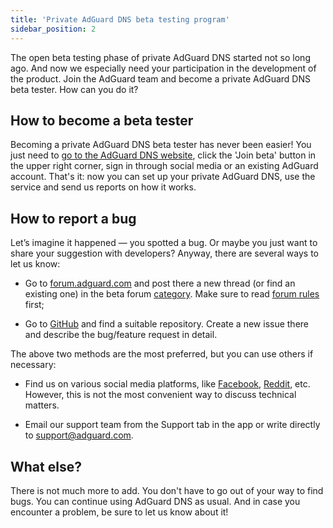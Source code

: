 ```yaml
---
title: 'Private AdGuard DNS beta testing program'
sidebar_position: 2
---
```


The open beta testing phase of private AdGuard DNS started not so long ago. And now we especially need your participation in the development of the product. Join the AdGuard team and become a private AdGuard DNS beta tester. How can you do it?

## How to become a beta tester

Becoming a private AdGuard DNS beta tester has never been easier! You just need to [go to the AdGuard DNS website](https://adguard-dns.io/en/welcome.html), click the 'Join beta' button in the upper right corner, sign in through social media or an existing AdGuard account. That's it: now you can set up your private AdGuard DNS, use the service and send us reports on how it works.

## How to report a bug

Let’s imagine it happened — you spotted a bug. Or maybe you just want to share your suggestion with developers? Anyway, there are several ways to let us know:

* Go to [forum.adguard.com](forum.adguard.com) and post there a new thread (or find an existing one) in the beta forum [category](https://forum.adguard.com/index.php?categories/48/). Make sure to read [forum rules](https://forum.adguard.com/index.php?threads/14859/) first;

* Go to [GitHub](https://github.com/AdguardTeam/) and find a suitable repository. Create a new issue there and describe the bug/feature request in detail.

The above two methods are the most preferred, but you can use others if necessary:

* Find us on various social media platforms, like [Facebook](https://www.facebook.com/AdguardEn/), [Reddit](https://www.reddit.com/r/Adguard/), etc. However, this is not the most convenient way to discuss technical matters.

* Email our support team from the Support tab in the app or write directly to [support@adguard.com](mailto:support@adguard.com).

## What else?

There is not much more to add. You don't have to go out of your way to find bugs. You can continue using AdGuard DNS as usual. And in case you encounter a problem, be sure to let us know about it! 

